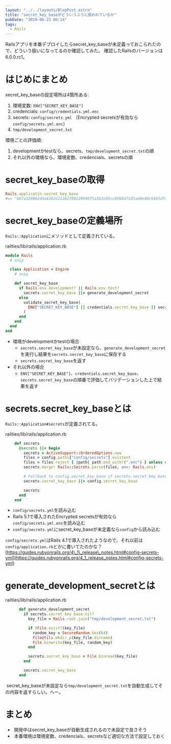 ```yaml
---
layout: "../../layouts/BlogPost.astro"
title: "secret_key_baseがどういうふうに扱われているか"
pubDate: "2019-06-23 06:14"
tags:
  - Rails
---
```

Railsアプリを本番デプロイしたらsecret\_key\_baseが未定義っておこられたので、どういう扱いになってるのか確認してみた。
確認したRailsのバージョンは6.0.0.rc1。

# はじめにまとめ

secret\_key\_baseの設定場所は4箇所ある:

1. 環境変数: `ENV["SECRET_KEY_BASE"]`
2. credencials: `config/credentials.yml.enc`
3. secrets: `config/secrets.yml` （Encrypted secretsが有効なら`config/secrets.yml.enc`）
4. `tmp/development_secret.txt`

環境ごとの評価順:

1. developmentかtestなら、secrets、`tmp/development_secret.txt`の順
2. それ以外の環境なら、環境変数、credencials、secretsの順

# secret\_key\_baseの取得

```ruby
Rails.applicatin.secret_key_base
#=> "bb7a320962dda4262e21262f80229946f5a3b3c05cc8968d71d1ae9e40c64b5d7afb5340c196134089590b69d8a51a05ee801217b90eb859236bf4b14f8d5a76"
```

# secret\_key\_baseの定義場所

`Rails::Application`にメソッドとして定義されている。

railties/lib/rails/application.rb

```ruby
module Rails
  # snip

  class Application < Engine
    # snip

    def secret_key_base
      if Rails.env.development? || Rails.env.test?
        secrets.secret_key_base ||= generate_development_secret
      else
        validate_secret_key_base(
          ENV["SECRET_KEY_BASE"] || credentials.secret_key_base || secrets.secret_key_base
        )
      end
    end
  end
end
```

- 環境がdevelopmentかtestの場合
  - `secrets.secret_key_base`が未設定なら、`generate_development_secret`を実行し結果を`secrets.secret_key_base`に保存する
  - `secrets.secret_key_base`を返す
- それ以外の場合
  - `ENV["SECRET_KEY_BASE"]`、`credentials.secret_key_base`、`secrets.secret_key_base`の順番で評価してバリデーションした上で結果を返す

# secrets.secret\_key\_baseとは

`Rails::Application#secrets`が定義されてる。

railties/lib/rails/application.rb

```ruby
    def secrets
      @secrets ||= begin
        secrets = ActiveSupport::OrderedOptions.new
        files = config.paths["config/secrets"].existent
        files = files.reject { |path| path.end_with?(".enc") } unless config.read_encrypted_secrets
        secrets.merge! Rails::Secrets.parse(files, env: Rails.env)

        # Fallback to config.secret_key_base if secrets.secret_key_base isn't set
        secrets.secret_key_base ||= config.secret_key_base

        secrets
      end
    end
```

- `config/secrets.yml`を読み込む
- Rails 5.1で導入されたEncrypted secretsが有効なら`config/secrets.yml.enc`を読み込む
- `config/secrets.yml`にsecret\_key\_baseが未定義なら`config`から読み込む

`config/secrets.yml`はRails 4.1で導入されたようなので、それ以前は`config/application.rb`とかに書いてたのかな？
[https://guides.rubyonrails.org/4\_1\_release\_notes.html#config-secrets-yml](https://guides.rubyonrails.org/4_1_release_notes.html#config-secrets-yml)

# generate\_development\_secretとは

railties/lib/rails/application.rb

```ruby
      def generate_development_secret
        if secrets.secret_key_base.nil?
          key_file = Rails.root.join("tmp/development_secret.txt")

          if !File.exist?(key_file)
            random_key = SecureRandom.hex(64)
            FileUtils.mkdir_p(key_file.dirname)
            File.binwrite(key_file, random_key)
          end

          secrets.secret_key_base = File.binread(key_file)
        end

        secrets.secret_key_base
      end
```

&nbsp;secret\_key\_baseが未設定なら`tmp/development_secret.txt`を自動生成してその内容を返すらしい。へー。

# まとめ

- &nbsp;開発中はsecret\_key\_baseが自動生成されるので未設定で良さそう
- &nbsp;本番環境は環境変数、credencials、secretsなど適切な方法で設定しておく
